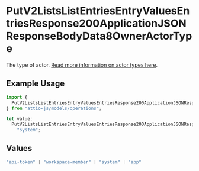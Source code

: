 # PutV2ListsListEntriesEntryValuesEntriesResponse200ApplicationJSONResponseBodyData8OwnerActorType

The type of actor. [Read more information on actor types here](/docs/actors).

## Example Usage

```typescript
import {
  PutV2ListsListEntriesEntryValuesEntriesResponse200ApplicationJSONResponseBodyData8OwnerActorType,
} from "attio-js/models/operations";

let value:
  PutV2ListsListEntriesEntryValuesEntriesResponse200ApplicationJSONResponseBodyData8OwnerActorType =
    "system";
```

## Values

```typescript
"api-token" | "workspace-member" | "system" | "app"
```
